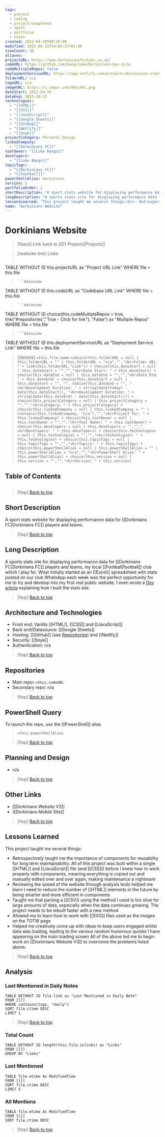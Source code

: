 ```yaml
---
tags:
  - project
  - coding
  - project/completed
  - sport
  - portfolio
  - notes
created: 2022-04-10T09:28:00
modified: 2025-08-15T14:05:17+01:00
viewCount: 36
aliases:
projectURL: https://www.dorkiniansfcstats.co.uk/
codeURL: https://github.com/bangsluke/Dorkinians-Dev-Site
codeMultipleRepos: false
deploymentServiceURL: https://app.netlify.com/projects/dorkinians-stats-site/overview
folderURL: n/a
logoURL: n/a
imageURL: https://i.imgur.com/9RujAPL.png
dateStart: 2022-04-10
dateEnd: 2023-10-23
technologies:
  - "[[HTML]]"
  - "[[CSS]]"
  - "[[JavaScript]]"
  - "[[Google Sheets]]"
  - "[[GitHub]]"
  - "[[Netlify]]"
  - "[[Snyk]]"
projectCategory: Personal Design
linkedCompany:
  - "[[Dorkinians FC]]"
toolOwner: "[[Luke Bangs]]"
developers:
  - "[[Luke Bangs]]"
topicTags:
  - "[[Dorkinians FC]]"
  - "[[Football]]"
powerShellAlias: dorkinians
version: 2
portfolioOrder: 2
shortDescription: "A sport stats website for displaying performance data for <span class=\"theme-link\">Dorkinians FC</span> players and teams."
longDescription: "A sports stats site for displaying performance data for <span class=\"theme-link\">Dorkinians FC</span> players and teams, my local <span class=\"theme-link\">football</span> club which I play for. What initially started as an <span class=\"theme-link\">Excel</span> spreadsheet with stats posted on our club WhatsApp each week was the perfect opportunity for me to try and develop into my first real public website. I even wrote a <a href=\"https://dev.to/bangsluke/building-a-stats-website-for-a-sports-club-4g5m\">Dev article</a> explaining how I built the stats site."
lessonsLearned: "This project taught me several things:<br>- Retrospectively taught me the importance of components for reusability for long term maintainability. All of this project was built within a single <span class=\"theme-link\">HTML</span> and <span class=\"theme-link\">JavaScript</span> file (and <span class=\"theme-link\">CSS</span>) before I knew how to work properly with components, meaning everything is copied out and manually edited over and over again, making maintenance a nightmare<br>- Reviewing the speed of the website through analysis tools helped me learn I need to reduce the number of <span class=\"theme-link\">HTML</span> elements in the future by being smarter and more efficient in components<br>- Taught me that parsing a <span class=\"theme-link\">CSV</span> using the method I used is too slow for large amounts of data, especially when the data continues growing. The project needs to be rebuilt faster with a new method<br>- Allowed me to learn how to work with <span class=\"theme-link\">SVG</span> files used as the images on the TOTW page<br>- Helped me creatively come up with ideas to keep users engaged whilst data was loading, leading to the various random humorous quotes I have appearing on the main loading screen<br><br>All of the above led me to begin work on <span class=\"theme-link\">Dorkinians Website V3</span> to overcome the problems listed above."
name: "Dorkinians Website"
---
```

# Dorkinians Website

> [!back] Link back to [[01 Projects|Projects]]

>[!website-link] Links
> ```dataview
TABLE WITHOUT ID this.projectURL as "Project URL Link"
WHERE file = this.file
>```
>```dataview
TABLE WITHOUT ID this.codeURL as "Codebase URL Link"
WHERE file = this.file
>```
>```dataview
TABLE WITHOUT ID choice(this.codeMultipleRepos = true, link("#repositories","True - Click for link"), "False") as "Multiple Repos"
WHERE file = this.file
>```
>```dataview
TABLE WITHOUT ID this.deploymentServiceURL as "Deployment Service Link"
WHERE file = this.file

>[!details]  `=this.file.name`
>`=choice(this.folderURL = null | this.folderURL = "" | this.folderURL = "n/a","","<br>Folder URL: " + link(this.folderURL,"Link")) + choice(this.dateStart = null | this.dateStart = "","","<br>Date Start: " + this.dateStart) + choice(this.dateEnd = null | this.dateEnd = "","","<br>Date End: " + this.dateEnd) + choice(this.dateStart = null | this.dateStart = "", "", choice(this.dateEnd = "", "<br>Development Duration: " + string(date(today) - date(this.dateStart)), "<br>Development Duration: " + string(date(this.dateEnd) - date(this.dateStart)))) + choice(this.projectCategory = null | this.projectCategory = "","","<br>Category: " + this.projectCategory) + choice(this.linkedCompany = null | this.linkedCompany = "" | contains(this.linkedCompany, "n/a"),"","<br>Project for: " + this.linkedCompany) + choice(this.toolOwner = null | this.toolOwner = "","","<br>Tool Owner: " + this.toolOwner) + choice(this.developers = null | this.developers = "","","<br>Developers: " + this.developers) + choice(this.technologies = null | this.technologies = "","","<br>Technologies: " + this.technologies) + choice(this.topicTags = null | this.topicTags = "","","<br>Topics: " + this.topicTags) + choice(this.powerShellAlias = null | this.powerShellAlias = "" | this.powerShellAlias = "n/a","","<br>PowerShell Alias: " + this.powerShellAlias) + choice(this.version = null | this.version = "","","<br>Version: " + this.version)`

## Table of Contents

```table-of-contents
```

>[!top] [Back to top](#Table%20of%20Contents)

## Short Description

A sport stats website for displaying performance data for [[Dorkinians FC|Dorkinians FC]] players and teams.

>[!top] [Back to top](#Table%20of%20Contents)

## Long Description

A sports stats site for displaying performance data for [[Dorkinians FC|Dorkinians FC]] players and teams, my local [[Football|football]] club which I play for. What initially started as an [[Excel]] spreadsheet with stats posted on our club WhatsApp each week was the perfect opportunity for me to try and develop into my first real public website. I even wrote a [Dev article](https://dev.to/bangsluke/building-a-stats-website-for-a-sports-club-4g5m) explaining how I built the stats site.

>[!top] [Back to top](#Table%20of%20Contents)

## Architecture and Technologies

- Front end: Vanilla [[HTML]], [[CSS]] and [[JavaScript]]
- Back end/Datasource: [[Google Sheets]]
- Hosting: [[GitHub]] (see [Repositories](#repositories)) and [[Netlify]]
- Security: [[Snyk]]
- Authentication: n/a

>[!top] [Back to top](#Table%20of%20Contents)

## Repositories

- Main repo: `=this.codeURL`
- Secondary repo: n/a

>[!top] [Back to top](#Table%20of%20Contents)

## PowerShell Query

To launch the repo, use the [[PowerShell]] alias 

> `=this.powerShellAlias`

>[!top] [Back to top](#Table%20of%20Contents)

## Planning and Design

- n/a

>[!top] [Back to top](#Table%20of%20Contents)

## Other Links

- [[Dorkinians Website V3]]
- [[Dorkinians Mobile Site]]

>[!top] [Back to top](#Table%20of%20Contents)

## Lessons Learned

This project taught me several things:
- Retrospectively taught me the importance of components for reusability for long term maintainability. All of this project was built within a single [[HTML]] and [[JavaScript]] file (and [[CSS]]) before I knew how to work properly with components, meaning everything is copied out and manually edited over and over again, making maintenance a nightmare
- Reviewing the speed of the website through analysis tools helped me learn I need to reduce the number of [[HTML]] elements in the future by being smarter and more efficient in components
- Taught me that parsing a [[CSV]] using the method I used is too slow for large amounts of data, especially when the data continues growing. The project needs to be rebuilt faster with a new method
- Allowed me to learn how to work with [[SVG]] files used as the images on the TOTW page
- Helped me creatively come up with ideas to keep users engaged whilst data was loading, leading to the various random humorous quotes I have appearing on the main loading screen
All of the above led me to begin work on [[Dorkinians Website V3]] to overcome the problems listed above.

>[!top] [Back to top](#Table%20of%20Contents)

## Analysis

### Last Mentioned in Daily Notes

```dataview
TABLE WITHOUT ID file.link as "Last Mentioned in Daily Note"
FROM [[]]
WHERE contains(tags, "daily")
SORT file.ctime DESC
LIMIT 1
```

>[!top] [Back to top](#Table%20of%20Contents)

### Total Count

```dataview
TABLE WITHOUT ID length(this.file.inlinks) as "Links"
FROM [[]]
GROUP BY "Links"
```

### Last Mentioned

```dataview
TABLE file.mtime As ModifiedTime
FROM [[]]
SORT file.ctime DESC
LIMIT 5
```

### All Mentions

```dataview
TABLE file.mtime As ModifiedTime
FROM [[]]
SORT file.ctime DESC
```

>[!top] [Back to top](#Table%20of%20Contents)